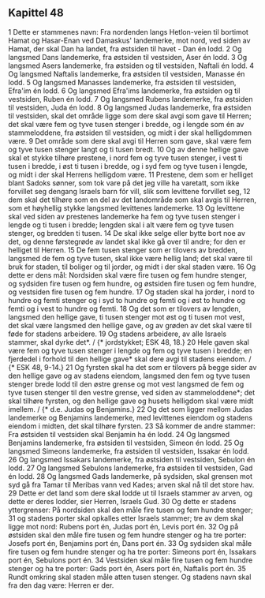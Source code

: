 ## Kapittel 48

1 Dette er stammenes navn: Fra nordenden langs Hetlon-veien til bortimot Hamat og Hasar-Enan ved Damaskus' landemerke, mot nord, ved siden av Hamat, der skal Dan ha landet, fra østsiden til havet - Dan én lodd.
2 Og langsmed Dans landemerke, fra østsiden til vestsiden, Aser én lodd.
3 Og langsmed Asers landemerke, fra østsiden og til vestsiden, Naftali én lodd.
4 Og langsmed Naftalis landemerke, fra østsiden til vestsiden, Manasse én lodd.
5 Og langsmed Manasses landemerke, fra østsiden til vestsiden, Efra'im én lodd.
6 Og langsmed Efra'ims landemerke, fra østsiden og til vestsiden, Ruben én lodd.
7 Og langsmed Rubens landemerke, fra østsiden til vestsiden, Juda én lodd.
8 Og langsmed Judas landemerke, fra østsiden til vestsiden, skal det område ligge som dere skal avgi som gave til Herren; det skal være fem og tyve tusen stenger i bredde, og i lengde som én av stammeloddene, fra østsiden til vestsiden, og midt i der skal helligdommen være.
9 Det område som dere skal avgi til Herren som gave, skal være fem og tyve tusen stenger langt og ti tusen bredt.
10 Og av denne hellige gave skal et stykke tilhøre prestene, i nord fem og tyve tusen stenger, i vest ti tusen i bredde, i øst ti tusen i bredde, og i syd fem og tyve tusen i lengde, og midt i der skal Herrens helligdom være.
11 Prestene, dem som er helliget blant Sadoks sønner, som tok vare på det jeg ville ha varetatt, som ikke forvillet seg dengang Israels barn fór vill, slik som levittene forvillet seg,
12 dem skal det tilhøre som en del av det landområde som skal avgis til Herren, som et høyhellig stykke langsmed levittenes landemerke.
13 Og levittene skal ved siden av prestenes landemerke ha fem og tyve tusen stenger i lengde og ti tusen i bredde; lengden skal i alt være fem og tyve tusen stenger, og bredden ti tusen.
14 De skal ikke selge eller bytte bort noe av det, og denne førstegrøde av landet skal ikke gå over til andre; for den er helliget til Herren.
15 De fem tusen stenger som er tilovers av bredden, langsmed de fem og tyve tusen, skal ikke være hellig land; det skal være til bruk for staden, til boliger og til jorder, og midt i der skal staden være.
16 Og dette er dens mål: Nordsiden skal være fire tusen og fem hundre stenger, og sydsiden fire tusen og fem hundre, og østsiden fire tusen og fem hundre, og vestsiden fire tusen og fem hundre.
17 Og staden skal ha jorder, i nord to hundre og femti stenger og i syd to hundre og femti og i øst to hundre og femti og i vest to hundre og femti.
18 Og det som er tilovers av lengden, langsmed den hellige gave, ti tusen stenger mot øst og ti tusen mot vest, det skal være langsmed den hellige gave, og av grøden av det skal være til føde for stadens arbeidere.
19 Og stadens arbeidere, av alle Israels stammer, skal dyrke det*. / {* jordstykket; ESK 48, 18.}
20 Hele gaven skal være fem og tyve tusen stenger i lengde og fem og tyve tusen i bredde; en fjerdedel i forhold til den hellige gave* skal dere avgi til stadens eiendom. / {* ESK 48, 9-14.}
21 Og fyrsten skal ha det som er tilovers på begge sider av den hellige gave og av stadens eiendom, langsmed den fem og tyve tusen stenger brede lodd til den østre grense og mot vest langsmed de fem og tyve tusen stenger til den vestre grense, ved siden av stammeloddene*; det skal tilhøre fyrsten, og den hellige gave og husets helligdom skal være midt imellem. / {* d.e. Judas og Benjamins.}
22 Og det som ligger mellom Judas landemerke og Benjamins landemerke, med levittenes eiendom og stadens eiendom i midten, det skal tilhøre fyrsten.
23 Så kommer de andre stammer: Fra østsiden til vestsiden skal Benjamin ha én lodd.
24 Og langsmed Benjamins landemerke, fra østsiden til vestsiden, Simeon én lodd.
25 Og langsmed Simeons landemerke, fra østsiden til vestsiden, Issakar én lodd.
26 Og langsmed Issakars landemerke, fra østsiden til vestsiden, Sebulon én lodd.
27 Og langsmed Sebulons landemerke, fra østsiden til vestsiden, Gad én lodd.
28 Og langsmed Gads landemerke, på sydsiden, skal grensen mot syd gå fra Tamar til Meribas vann ved Kades; arven skal nå til det store hav.
29 Dette er det land som dere skal lodde ut til Israels stammer av arven, og dette er deres lodder, sier Herren, Israels Gud.
30 Og dette er stadens yttergrenser: På nordsiden skal den måle fire tusen og fem hundre stenger;
31 og stadens porter skal opkalles etter Israels stammer; tre av dem skal ligge mot nord: Rubens port én, Judas port én, Levis port én.
32 Og på østsiden skal den måle fire tusen og fem hundre stenger og ha tre porter: Josefs port én, Benjamins port én, Dans port én.
33 Og sydsiden skal måle fire tusen og fem hundre stenger og ha tre porter: Simeons port én, Issakars port én, Sebulons port én.
34 Vestsiden skal måle fire tusen og fem hundre stenger og ha tre porter: Gads port én, Asers port én, Naftalis port én.
35 Rundt omkring skal staden måle atten tusen stenger. Og stadens navn skal fra den dag være: Herren er der.
